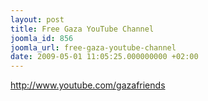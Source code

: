 ```yaml
---
layout: post
title: Free Gaza YouTube Channel
joomla_id: 856
joomla_url: free-gaza-youtube-channel
date: 2009-05-01 11:05:25.000000000 +02:00
---
```

<a href="http://www.youtube.com/gazafriends">http://www.youtube.com/gazafriends</a>
